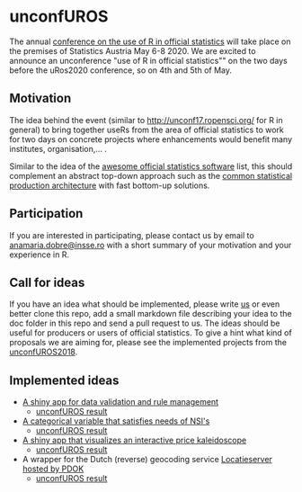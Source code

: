 # unconfUROS
The annual [conference on the use of R in official statistics](http://urosconf.org) will take place on the premises of Statistics Austria May 6-8 2020. We are excited to announce an unconference "use of R in official statistics"" on the two days before the uRos2020 conference, so on 4th and 5th of May.

## Motivation
The idea behind the event (similar to http://unconf17.ropensci.org/ for R in general) to bring together useRs from the area of official statistics to work for two days on concrete projects where enhancements would benefit many institutes, organisation,... .

Similar to the idea of the [awesome official statistics software](http://www.awesomeofficialstatistics.org) list, this should complement an abstract top-down approach such as the [common statistical production architecture](https://statswiki.unece.org/display/CSPA/CSPA+v1.5) with fast bottom-up solutions.

## Participation
If you are interested in participating, please contact us by email to [anamaria.dobre@insse.ro](mailto:anamaria.dobre@insse.ro) with a short summary of your motivation and your experience in R.

## Call for ideas
If you have an idea what should be implemented, please write [us](mailto:anamaria.dobre@insse.ro) or even better clone this repo, add a small markdown file describing your idea to the doc folder in this repo and send a pull request to us. The ideas should be useful for producers or users of official statistics. To give a hint what kind of proposals we are aiming for, please see the implemented projects from the [unconfUROS2018](https://github.com/uRosConf/unconfUROS2018).

## Implemented ideas

- [A shiny app for data validation and rule management](https://github.com/uRosConf/unconfUROS2018/tree/master/doc/data_validation.md)
   - [unconfUROS result](https://github.com/uRos2018/validaty)
 - [A categorical variable that satisfies needs of NSI's](https://github.com/uRosConf/unconfUROS2018/tree/master/doc/categorical.md)
   - [unconfUROS result](https://github.com/uRos2018/categorical)
 - [A shiny app that visualizes an interactive price kaleidoscope](https://github.com/uRosConf/unconfUROS2018/tree/master/doc/price_kaleidoscope.md)
   - [unconfUROS result](https://github.com/uRos2018/voronoiTreemap)
 - A wrapper for the Dutch (reverse) geocoding service [Locatieserver hosted by PDOK](https://github.com/uRosConf/unconfUROS2018/tree/master/doc/locatieserver.md)
   - [unconfUROS result](https://github.com/uRos2018/nlgeocoder)
 
